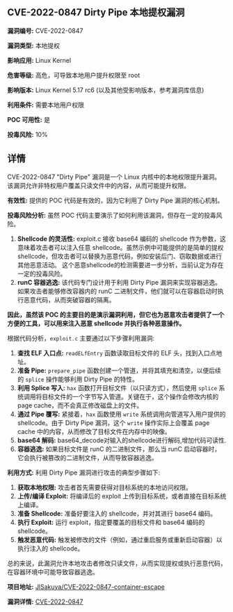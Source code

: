 ## CVE-2022-0847 Dirty Pipe 本地提权漏洞

**漏洞编号:** CVE-2022-0847

**漏洞类型:** 本地提权

**影响应用:** Linux Kernel

**危害等级:** 高危，可导致本地用户提升权限至 root

**影响版本:** Linux Kernel 5.17 rc6 (以及其他受影响版本，参考漏洞库信息)

**利用条件:** 需要本地用户权限

**POC 可用性:** 是

**投毒风险:** 10%

## 详情

CVE-2022-0847 "Dirty Pipe" 漏洞是一个 Linux 内核中的本地权限提升漏洞。该漏洞允许非特权用户覆盖只读文件中的内容，从而可能提升权限。 

**有效性:**
提供的 POC 代码是有效的，因为它利用了 Dirty Pipe 漏洞的核心机制。

**投毒风险分析:**
虽然 POC 代码主要演示了如何利用该漏洞，但存在一定的投毒风险。
1.  **Shellcode 的灵活性:** exploit.c 接收 base64 编码的 shellcode 作为参数，这意味着攻击者可以注入任意 shellcode。虽然示例中可能提供的是简单的提权 shellcode，但攻击者可以替换为恶意代码，例如安装后门、窃取数据或进行其他恶意活动。 这个恶意shellcode的检测需要进一步分析，当前认定为存在一定的投毒风险。
2.  **runC 容器逃逸:** 该代码专门设计用于利用 Dirty Pipe 漏洞来实现容器逃逸。如果攻击者能够修改容器内的 runC 二进制文件，他们就可以在容器启动时执行恶意代码，从而突破容器的隔离。

**因此，虽然该 POC 的主要目的是演示漏洞利用，但它也为恶意攻击者提供了一个方便的工具，可以用来注入恶意 shellcode 并执行各种恶意操作。**

根据代码分析，`exploit.c`  主要通过以下步骤利用漏洞:

1.  **查找 ELF 入口点:** `readELfEntry` 函数读取目标文件的 ELF 头，找到入口点地址。
2.  **准备 Pipe:**  `prepare_pipe` 函数创建一个管道，并将其填充和清空，以便后续的 `splice` 操作能够利用 Dirty Pipe 的特性。
3.  **利用 Splice 写入:** `hax` 函数打开目标文件（以只读方式），然后使用 `splice` 系统调用将目标文件的一个字节写入管道。关键在于，这个操作会修改内核的 page cache，而不会真正修改磁盘上的文件。
4.  **通过 Pipe 覆写:** 紧接着，`hax` 函数使用 `write` 系统调用向管道写入用户提供的 shellcode。由于 Dirty Pipe 漏洞，这个 `write` 操作实际上会覆盖 page cache 中的内容，从而修改了目标文件在内存中的映像。
5.  **base64 解码:** base64_decode对输入的shellcode进行解码,增加代码可读性.
6.  **容器逃逸:** 如果目标文件是 runC 的二进制文件，那么当 runC 启动容器时，它会执行被篡改的二进制文件，从而导致容器逃逸。

**利用方式:**
利用 Dirty Pipe 漏洞进行攻击的典型步骤如下:

1.  **获取本地权限:** 攻击者首先需要获得对目标系统的本地访问权限。
2.  **上传/编译 Exploit:** 将编译后的 exploit 上传到目标系统，或者直接在目标系统上编译。
3.  **准备 Shellcode:** 准备好要注入的 shellcode，并对其进行 base64 编码。
4.  **执行 Exploit:** 运行 exploit，指定要覆盖的目标文件和 base64 编码的 shellcode。
5.  **触发恶意代码:** 触发被修改的文件（例如，通过重启服务或重新启动容器）以执行注入的 shellcode。

总的来说，此漏洞允许本地攻击者修改只读文件，从而实现提权或执行恶意代码，在容器环境中可能导致容器逃逸。

**项目地址:** [JlSakuya/CVE-2022-0847-container-escape](https://github.com/JlSakuya/CVE-2022-0847-container-escape)

**漏洞详情:** [CVE-2022-0847](https://nvd.nist.gov/vuln/detail/CVE-2022-0847)